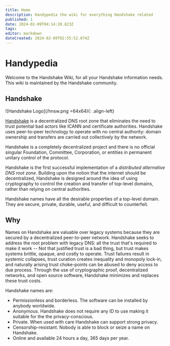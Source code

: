 ```yaml
---
title: Home
description: Handypedia the wiki for everything Handshake related 
published: 1
date: 2024-02-09T04:14:20.823Z
tags: 
editor: markdown
dateCreated: 2024-02-09T02:55:52.074Z
---
```


# Handypedia

Welcome to the Handshake Wiki,
for all your Handshake information needs.
This wiki is maintained by the Handshake community.

## Handshake
![Handshake Logo](/hnsw.png =64x64){: .align-left}

[Handshake](/en/handshake) is a decentralized DNS root zone that eliminates the need to trust potential bad actors like ICANN and certificate authorities. Handshake uses peer-to-peer technology to operate with no central authority: domain ownership and transfers are carried out collectively by the network.

Handshake is a completely decentralized project and there is no official singular Foundation, Committee, Corporation, or entities in permanent unitary control of the protocol.

Handshake is the first successful implementation of a *distributed alternative DNS root zone*. Building upon the notion that the internet should be decentralized, Handshake is designed around the idea of using cryptography to control the creation and transfer of top-level domains, rather than relying on central authorities.

Handshake names have all the desirable properties of a top-level domain. They are secure, private, durable, useful, and difficult to counterfeit.

## Why
Names on Handshake are valuable over legacy systems because they are secured by a decentralized peer-to-peer network. Handshake seeks to address the root problem with legacy DNS: all the trust that's required to make it work -- Not that justified trust is a bad thing, but trust makes systems brittle, opaque, and costly to operate. Trust failures result in systemic collapses, trust curation creates inequality and monopoly lock-in, and naturally arising trust choke-points can be abused to deny access to due process. Through the use of cryptographic proof, decentralized networks, and open source software, Handshake minimizes and replaces these trust costs.

Handshake names are:
- Permissionless and borderless. The software can be installed by anybody worldwide.
- Anonymous. Handshake does not require any ID to use making it suitable for the the privacy-conscious.
- Private. When used with care Handshake can support strong privacy.
- Censorship-resistant. Nobody is able to block or seize a name on Handshake.
- Online and available 24 hours a day, 365 days per year.